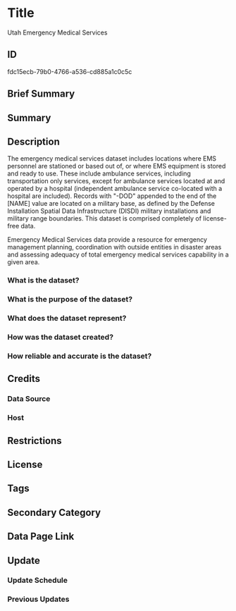 # Title

Utah Emergency Medical Services

## ID

fdc15ecb-79b0-4766-a536-cd885a1c0c5c

## Brief Summary

## Summary

## Description

The emergency medical services dataset includes locations where EMS personnel are stationed or based out of, or where EMS equipment is stored and ready to use. These include ambulance services, including transportation only services, except for ambulance services located at and operated by a hospital (independent ambulance service co-located with a hospital are included). Records with "-DOD" appended to the end of the [NAME] value are located on a military base, as defined by the Defense Installation Spatial Data Infrastructure (DISDI) military installations and military range boundaries. This dataset is comprised completely of license-free data.

Emergency Medical Services data provide a resource for emergency management planning, coordination with outside entities in disaster areas and assessing adequacy of total emergency medical services capability in a given area.

### What is the dataset?

### What is the purpose of the dataset?

### What does the dataset represent?

### How was the dataset created?

### How reliable and accurate is the dataset?

## Credits

### Data Source

### Host

## Restrictions

## License

## Tags

## Secondary Category

## Data Page Link

## Update

### Update Schedule

### Previous Updates
